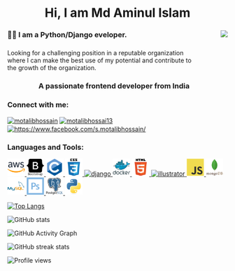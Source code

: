 <h1 align="center">Hi, I am Md Aminul Islam</h1>

###

<img align="right" height="200" src="https://avatars.githubusercontent.com/u/97022593?v=4"  />

###

<h3 align="left">👩‍💻  I am a Python/Django eveloper.</h3>

###

<p align="left">Looking for a challenging position in a reputable organization<br>where I can make the best use of my potential and contribute to<br>the growth of the organization.</p>

<h3 align="center">A passionate frontend developer from India</h3>

<h3 align="left">Connect with me:</h3>
<p align="left">
<a href="https://linkedin.com/in/motalibhossain" target="blank"><img align="center" src="https://cdn.jsdelivr.net/npm/simple-icons@3.0.1/icons/linkedin.svg" alt="motalibhossain" height="30" width="40" /></a>
<a href="https://twitter.com/motalibhossai13" target="blank"><img align="center" src="https://cdn.jsdelivr.net/npm/simple-icons@3.0.1/icons/twitter.svg" alt="motalibhossai13" height="30" width="40" /></a>
<a href="https://fb.com/https://www.facebook.com/s.motalibhossain/" target="blank"><img align="center" src="https://cdn.jsdelivr.net/npm/simple-icons@3.0.1/icons/facebook.svg" alt="https://www.facebook.com/s.motalibhossain/" height="30" width="40" /></a>
</p>

<h3 align="left">Languages and Tools:</h3>
<p align="left"> <a href="https://aws.amazon.com" target="_blank" rel="noreferrer"> <img src="https://raw.githubusercontent.com/devicons/devicon/master/icons/amazonwebservices/amazonwebservices-original-wordmark.svg" alt="aws" width="40" height="40"/> </a> <a href="https://getbootstrap.com" target="_blank" rel="noreferrer"> <img src="https://raw.githubusercontent.com/devicons/devicon/master/icons/bootstrap/bootstrap-plain-wordmark.svg" alt="bootstrap" width="40" height="40"/> </a> <a href="https://www.cprogramming.com/" target="_blank" rel="noreferrer"> <img src="https://raw.githubusercontent.com/devicons/devicon/master/icons/c/c-original.svg" alt="c" width="40" height="40"/> </a> <a href="https://www.w3schools.com/css/" target="_blank" rel="noreferrer"> <img src="https://raw.githubusercontent.com/devicons/devicon/master/icons/css3/css3-original-wordmark.svg" alt="css3" width="40" height="40"/> </a> <a href="https://www.djangoproject.com/" target="_blank" rel="noreferrer"> <img src="https://cdn.worldvectorlogo.com/logos/django.svg" alt="django" width="40" height="40"/> </a> <a href="https://www.docker.com/" target="_blank" rel="noreferrer"> <img src="https://raw.githubusercontent.com/devicons/devicon/master/icons/docker/docker-original-wordmark.svg" alt="docker" width="40" height="40"/> </a> <a href="https://www.w3.org/html/" target="_blank" rel="noreferrer"> <img src="https://raw.githubusercontent.com/devicons/devicon/master/icons/html5/html5-original-wordmark.svg" alt="html5" width="40" height="40"/> </a> <a href="https://www.adobe.com/in/products/illustrator.html" target="_blank" rel="noreferrer"> <img src="https://www.vectorlogo.zone/logos/adobe_illustrator/adobe_illustrator-icon.svg" alt="illustrator" width="40" height="40"/> </a> <a href="https://developer.mozilla.org/en-US/docs/Web/JavaScript" target="_blank" rel="noreferrer"> <img src="https://raw.githubusercontent.com/devicons/devicon/master/icons/javascript/javascript-original.svg" alt="javascript" width="40" height="40"/> </a> <a href="https://www.mongodb.com/" target="_blank" rel="noreferrer"> <img src="https://raw.githubusercontent.com/devicons/devicon/master/icons/mongodb/mongodb-original-wordmark.svg" alt="mongodb" width="40" height="40"/> </a> <a href="https://www.mysql.com/" target="_blank" rel="noreferrer"> <img src="https://raw.githubusercontent.com/devicons/devicon/master/icons/mysql/mysql-original-wordmark.svg" alt="mysql" width="40" height="40"/> </a> <a href="https://www.photoshop.com/en" target="_blank" rel="noreferrer"> <img src="https://raw.githubusercontent.com/devicons/devicon/master/icons/photoshop/photoshop-line.svg" alt="photoshop" width="40" height="40"/> </a> <a href="https://www.postgresql.org" target="_blank" rel="noreferrer"> <img src="https://raw.githubusercontent.com/devicons/devicon/master/icons/postgresql/postgresql-original-wordmark.svg" alt="postgresql" width="40" height="40"/> </a> <a href="https://www.python.org" target="_blank" rel="noreferrer"> <img src="https://raw.githubusercontent.com/devicons/devicon/master/icons/python/python-original.svg" alt="python" width="40" height="40"/> </a> </p>


[![Top Langs](https://github-readme-stats.vercel.app/api/top-langs/?username=engnraminul)](https://github.com/anuraghazra/github-readme-stats)

![GitHub stats](https://github-readme-stats.vercel.app/api?username=engnraminul&show_icons=true)  

![GitHub Activity Graph](https://activity-graph.herokuapp.com/graph?username=engnraminul)  

![GitHub streak stats](https://streak-stats.demolab.com/?user=engnraminul)  

![Profile views](https://gpvc.arturio.dev/engnraminul)  
